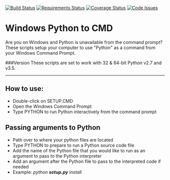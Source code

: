 [![Build Status](https://travis-ci.org/genome21/Win-Python2Cmd.svg?branch=master)](https://travis-ci.org/genome21/Win-Python2Cmd)
[![Requirements Status](https://requires.io/github/genome21/Win-Python2Cmd/requirements.svg?branch=master)](https://requires.io/github/genome21/Win-Python2Cmd/requirements/?branch=master)
[![Coverage Status](https://coveralls.io/repos/github/genome21/Win-Python2Cmd/badge.svg?branch=master)](https://coveralls.io/github/genome21/Win-Python2Cmd?branch=master)
[![Code Issues](https://www.quantifiedcode.com/api/v1/project/ba78f1532fc8400d8c3553d9a9e7e38c/badge.svg)](https://www.quantifiedcode.com/app/project/ba78f1532fc8400d8c3553d9a9e7e38c)

# Windows Python to CMD

Are you on Windows and Python is unavailable from the command prompt?  These scripts setup your computer to use "Python" as a command from your Windows Command Prompt.

###Version
These scripts are set to work with 32 & 64-bit Python v2.7 and v3.5.
<hr>

## How to use:

* Double-click on SETUP.CMD
* Open the Windows Command Prompt
* Type PYTHON to run Python interactively from the command prompt

## Passing arguments to Python

* Path over to where your python files are located
* Type PYTHON to prepare to run a Python source code file
* Add the name of the Python file that you would like to run as an argument to pass to the Python interpreter
* Add an argument after the Python file to pass to the interpreted code if needed
* Example: <i>python <b>setup.py</b> install</i>